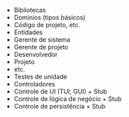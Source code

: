 - Bibliotecas
 - Domínios (tipos básicos)
  - Código de projeto, etc.
 - Entidades
  - Gerente de sistema
  - Gerente de projeto
  - Desenvolvedor
  - Projeto
  - etc.
 - Testes de unidade
 - Controladores
  - Controle de UI (TUI, GUI) + Stub
  - Controle de lógica de negócio + Stub
  - Controle de persistência + Stub
